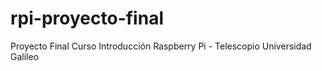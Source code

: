 rpi-proyecto-final
==================

Proyecto Final Curso Introducción Raspberry Pi - Telescopio Universidad Galileo 
